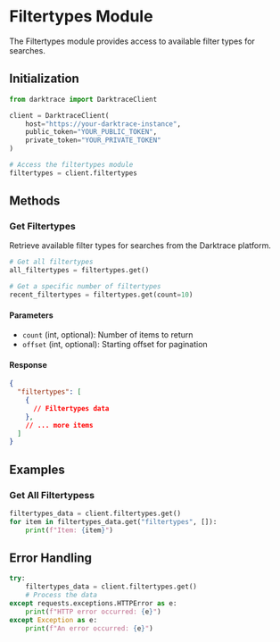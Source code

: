 # Filtertypes Module

The Filtertypes module provides access to available filter types for searches.

## Initialization

```python
from darktrace import DarktraceClient

client = DarktraceClient(
    host="https://your-darktrace-instance",
    public_token="YOUR_PUBLIC_TOKEN",
    private_token="YOUR_PRIVATE_TOKEN"
)

# Access the filtertypes module
filtertypes = client.filtertypes
```

## Methods

### Get Filtertypes

Retrieve available filter types for searches from the Darktrace platform.

```python
# Get all filtertypes
all_filtertypes = filtertypes.get()

# Get a specific number of filtertypes
recent_filtertypes = filtertypes.get(count=10)
```

#### Parameters

- `count` (int, optional): Number of items to return
- `offset` (int, optional): Starting offset for pagination

#### Response

```json
{
  "filtertypes": [
    {
      // Filtertypes data
    },
    // ... more items
  ]
}
```

## Examples

### Get All Filtertypess

```python
filtertypes_data = client.filtertypes.get()
for item in filtertypes_data.get("filtertypes", []):
    print(f"Item: {item}")
```

## Error Handling

```python
try:
    filtertypes_data = client.filtertypes.get()
    # Process the data
except requests.exceptions.HTTPError as e:
    print(f"HTTP error occurred: {e}")
except Exception as e:
    print(f"An error occurred: {e}")
```
